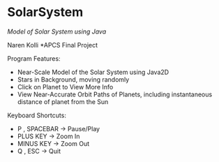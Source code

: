 # SolarSystem

*Model of Solar System using Java*

Naren Kolli
*APCS Final Project

Program Features:
* Near-Scale Model of the Solar System using Java2D 
* Stars in Background, moving randomly
* Click on Planet to View More Info
* View Near-Accurate Orbit Paths of Planets, including instantaneous distance of planet from the Sun 

Keyboard Shortcuts: 
 * P , SPACEBAR -> Pause/Play
 * PLUS KEY -> Zoom In
 * MINUS KEY -> Zoom Out
 * Q , ESC -> Quit
 
